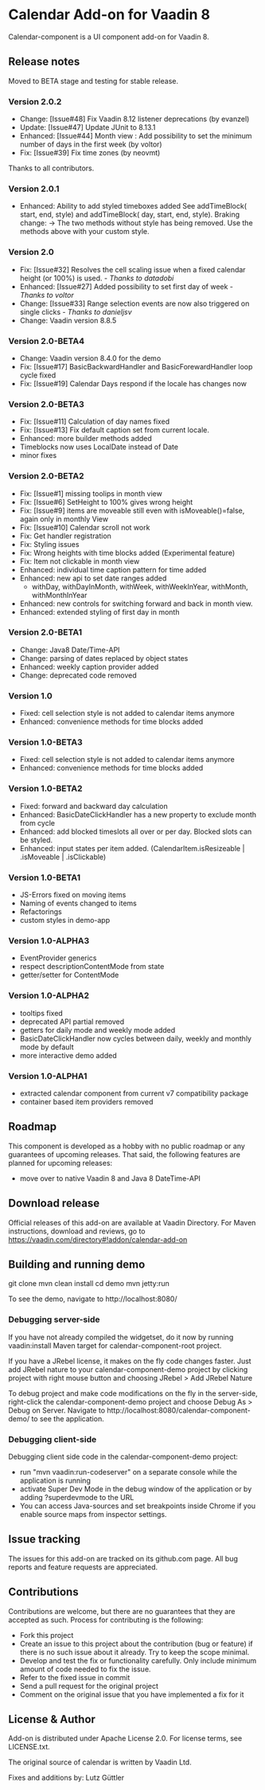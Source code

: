 # Calendar Add-on for Vaadin 8

Calendar-component is a UI component add-on for Vaadin 8.
 
## Release notes

Moved to BETA stage and testing for stable release.

### Version 2.0.2
- Change:   [Issue#48] Fix Vaadin 8.12 listener deprecations (by evanzel)
- Update:   [Issue#47] Update JUnit to 8.13.1
- Enhanced: [Issue#44] Month view : Add possibility to set the minimum number of days in the first week (by voltor)
- Fix:      [Issue#39] Fix time zones (by neovmt)

Thanks to all contributors.

### Version 2.0.1
- Enhanced: Ability to add styled timeboxes added 
            See addTimeBlock(<long> start, <long> end, <String> style) and 
            addTimeBlock(<LocalDate> day, <long> start, <long> end, <String> style).
            Braking change: -> The two methods without style has being removed. Use the methods above with 
            your custom style.

### Version 2.0
- Fix:      [Issue#32] Resolves the cell scaling issue when a fixed calendar height (or 100%) is used. - _Thanks to datadobi_
- Enhanced: [Issue#27] Added possibility to set first day of week - _Thanks to voltor_
- Change:   [Issue#33] Range selection events are now also triggered on single clicks - _Thanks to danieljsv_
- Change:   Vaadin version 8.8.5

### Version 2.0-BETA4
- Change:   Vaadin version 8.4.0 for the demo
- Fix:      [Issue#17] BasicBackwardHandler and BasicForewardHandler loop cycle fixed  
- Fix:      [Issue#19] Calendar Days respond if the locale has changes now 

### Version 2.0-BETA3
- Fix:      [Issue#11] Calculation of day names fixed
- Fix:      [Issue#13] Fix default caption set from current locale.
- Enhanced: more builder methods added
- Timeblocks now uses LocalDate instead of Date
- minor fixes

### Version 2.0-BETA2
- Fix:      [Issue#1] missing toolips in month view
- Fix:      [Issue#6] SetHeight to 100% gives wrong height
- Fix:      [Issue#9] items are moveable still even with isMoveable()=false, again only in monthly View
- Fix:      [Issue#10] Calendar scroll not work
- Fix:      Get handler registration
- Fix:      Styling issues
- Fix:      Wrong heights with time blocks added (Experimental feature)
- Fix:      Item not clickable in month view
- Enhanced: individual time caption pattern for time added
- Enhanced: new api to set date ranges added
    - withDay, withDayInMonth, withWeek, withWeekInYear, withMonth, withMonthInYear
- Enhanced: new controls for switching forward and back in month view.
- Enhanced: extended styling of first day in month

### Version 2.0-BETA1
- Change:   Java8 Date/Time-API
- Change:   parsing of dates replaced by object states
- Enhanced: weekly caption provider added
- Change:   deprecated code removed

### Version 1.0
- Fixed:    cell selection style is not added to calendar items anymore 
- Enhanced: convenience methods for time blocks added

### Version 1.0-BETA3
- Fixed:    cell selection style is not added to calendar items anymore 
- Enhanced: convenience methods for time blocks added

### Version 1.0-BETA2
- Fixed:    forward and backward day calculation
- Enhanced: BasicDateClickHandler has a new property to exclude month from cycle
- Enhanced: add blocked timeslots all over or per day. Blocked slots can be styled.
- Enhanced: input states per item added. (CalendarItem.isResizeable | .isMoveable | .isClickable)

### Version 1.0-BETA1
- JS-Errors fixed on moving items
- Naming of events changed to items
- Refactorings
- custom styles in demo-app

### Version 1.0-ALPHA3
- EventProvider generics
- respect descriptionContentMode from state
- getter/setter for ContentMode

### Version 1.0-ALPHA2
- tooltips fixed
- deprecated API partial removed
- getters for daily mode and weekly mode added
- BasicDateClickHandler now cycles between daily, weekly and monthly mode by default
- more interactive demo added

### Version 1.0-ALPHA1
- extracted calendar component from current v7 compatibility package
- container based item providers removed

## Roadmap

This component is developed as a hobby with no public roadmap or any guarantees of upcoming releases. That said, the following features are planned for upcoming releases:
- move over to native Vaadin 8 and Java 8 DateTime-API 

## Download release

Official releases of this add-on are available at Vaadin Directory. For Maven instructions, download and reviews, go to https://vaadin.com/directory#!addon/calendar-add-on

## Building and running demo

git clone <url of the MyComponent repository>
mvn clean install
cd demo
mvn jetty:run

To see the demo, navigate to http://localhost:8080/

### Debugging server-side

If you have not already compiled the widgetset, do it now by running vaadin:install Maven target for calendar-component-root project.

If you have a JRebel license, it makes on the fly code changes faster. Just add JRebel nature to your calendar-component-demo project by clicking project with right mouse button and choosing JRebel > Add JRebel Nature

To debug project and make code modifications on the fly in the server-side, right-click the calendar-component-demo project and choose Debug As > Debug on Server. Navigate to http://localhost:8080/calendar-component-demo/ to see the application.

### Debugging client-side

Debugging client side code in the calendar-component-demo project:
  - run "mvn vaadin:run-codeserver" on a separate console while the application is running
  - activate Super Dev Mode in the debug window of the application or by adding ?superdevmode to the URL
  - You can access Java-sources and set breakpoints inside Chrome if you enable source maps from inspector settings.

## Issue tracking

The issues for this add-on are tracked on its github.com page. All bug reports and feature requests are appreciated. 

## Contributions

Contributions are welcome, but there are no guarantees that they are accepted as such. Process for contributing is the following:
- Fork this project
- Create an issue to this project about the contribution (bug or feature) if there is no such issue about it already. Try to keep the scope minimal.
- Develop and test the fix or functionality carefully. Only include minimum amount of code needed to fix the issue.
- Refer to the fixed issue in commit
- Send a pull request for the original project
- Comment on the original issue that you have implemented a fix for it

## License & Author

Add-on is distributed under Apache License 2.0. For license terms, see LICENSE.txt.

The original source of calendar is written by Vaadin Ltd.

Fixes and additions by: 
Lutz Güttler
